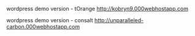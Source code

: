 wordpress demo version - tOrange
http://kobryn9.000webhostapp.com


wordpress demo version - consalt
http://unparalleled-carbon.000webhostapp.com
